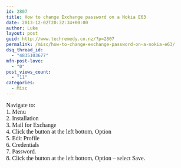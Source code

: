 ```yaml
---
id: 2807
title: How to change Exchange password on a Nokia E63
date: 2013-12-02T20:32:34+00:00
author: Luke
layout: post
guid: http://www.techremedy.co.nz/?p=2807
permalink: /misc/how-to-change-exchange-password-on-a-nokia-e63/
dsq_thread_id:
  - "4835103677"
mfn-post-love:
  - "0"
post_views_count:
  - "11"
categories:
  - Misc
---
```

<span style="font-family:Times New Roman;font-size:12pt">Navigate to: <br />1. Menu<br />2. Installation<br />3. Mail for Exchange<br />4. Click the button at the left bottom, Option<br />5. Edit Profile <br />6. Credentials <br />7. Password.<br />8. Click the button at the left bottom, Option &#8211; select Save.<br /> </span>